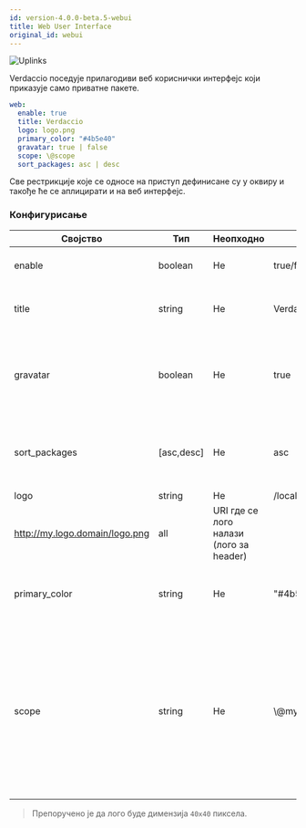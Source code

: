 ```yaml
---
id: version-4.0.0-beta.5-webui
title: Web User Interface
original_id: webui
---
```


![Uplinks](https://user-images.githubusercontent.com/558752/52916111-fa4ba980-32db-11e9-8a64-f4e06eb920b3.png)

Verdaccio поседује прилагодиви веб кориснички интерфејс који приказује само приватне пакете.

```yaml
web:
  enable: true
  title: Verdaccio
  logo: logo.png
  primary_color: "#4b5e40"
  gravatar: true | false
  scope: \@scope
  sort_packages: asc | desc
```

Све рестрикције које се односе на приступ дефинисане су у оквиру  и такође ће се аплицирати и на веб интерфејс.</p> 

### Конфигурисање

| Својство      | Тип        | Неопходно | Пример                                                      | Подршка    | Опис                                                                                                                                              |
| ------------- | ---------- | --------- | ----------------------------------------------------------- | ---------- | ------------------------------------------------------------------------------------------------------------------------------------------------- |
| enable        | boolean    | Не        | true/false                                                  | all        | дозвољава приказ веб интерфејса                                                                                                                   |
| title         | string     | Не        | Verdaccio                                                   | all        | Опис наслова HTML заглавља                                                                                                                        |
| gravatar      | boolean    | Не        | true                                                        | `>v4`   | Gravatar-и ће бити генерисани у позадини, ако је ово својство омогућено                                                                           |
| sort_packages | [asc,desc] | Не        | asc                                                         | `>v4`   | По правилу, приватни пакети су сортирани по растућем редоследу                                                                                    |
| logo          | string     | Не        | /local/path/to/my/logo.png  
http://my.logo.domain/logo.png | all        | URI где се лого налази (лого за header)                                                                                                           |
| primary_color | string     | Не        | "#4b5e40"                                                   | `>4`    | The primary color to use throughout the UI (header, etc)                                                                                          |
| scope         | string     | Не        | \\@myscope                                                | `>v3.x` | Ако користите регистри за specific module scope, прецизирајте тај scope како бисте подесили webui instructions header (note: escape @ with \\@) |

> Препоручено је да лого буде димензија `40x40` пиксела.